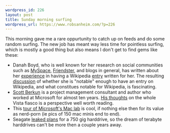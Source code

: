 ```yaml
--- 
wordpress_id: 226
layout: post
title: Sunday morning surfing
wordpress_url: https://www.robsanheim.com/?p=226
---
```

This morning gave me a rare oppurtunity to catch up on feeds and do some random surfing.  The new job has meant way less time for pointless surfing, which is mostly a good thing but also means I don't get to find gems like these:

<ul><li>Danah Boyd, who is well known for her research on social communities such as <a href="https://www.danah.org/papers/AAAS2006.html">MySpace</a>, <a href="https://www.danah.org/papers/2005.0204.Stanford.txt">Friendster</a>, and blogs in general, has written about her <a href="https://www.zephoria.org/thoughts/archives/2006/04/15/on_being_notabl.html">experience</a> in having a Wikipedia <a href="https://en.wikipedia.org/wiki/Danah_boyd">entry</a> written for her.  The resulting <a href="https://en.wikipedia.org/wiki/Talk:Danah_boyd">discussion</a> of whether she is "notable" enough to have an entry on Wikipedia, and what constitues notable for Wikipedia, is fascinating.</li>

<li><a href="https://www.scottberkun.com/">Scott Berkun</a> is a project management consultant and author who worked at Microsoft for almost ten years.  <a href="https://www.scottberkun.com/blog/?p=231">His thoughts<a /> on the whole Vista fiasco is a perspective well worth reading.</a></li>

<li>This <a href="https://davidweiss.blogspot.com/2006/04/tour-of-microsofts-mac-lab.html">tour of Microsoft's Mac lab</a> is cool, if nothing else then for its value as nerd-porn (ie pics of 150 mac minis end to end).

</li><li>Seagate <a href="https://dailytech.com/article.aspx?newsid=1896">leaked plans</a> for a 750 gig harddrive, so the dream of terabyte harddrives can't be more then a couple years  away.</li></ul>
